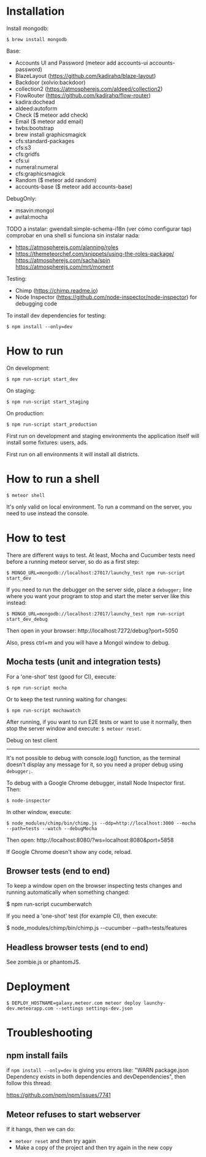 Installation
============

Install mongodb:

    $ brew install mongodb

Base:
* Accounts UI and Password (meteor add accounts-ui accounts-password)
* BlazeLayout (https://github.com/kadirahq/blaze-layout)
* Backdoor (xolvio:backdoor)
* collection2 (https://atmospherejs.com/aldeed/collection2)
* FlowRouter (https://github.com/kadirahq/flow-router)
* kadira:dochead
* aldeed:autoform
* Check ($ meteor add check)
* Email ($ meteor add email)
* twbs:bootstrap
* brew install graphicsmagick
* cfs:standard-packages
* cfs:s3
* cfs:gridfs
* cfs:ui
* numeral:numeral
* cfs:graphicsmagick
* Random ($ meteor add random)
* accounts-base ($ meteor add accounts-base)

DebugOnly:
* msavin:mongol
* avital:mocha

TODO a instalar:
gwendall:simple-schema-i18n (ver cómo configurar tap)
comprobar en una shell si funciona sin instalar nada:
* https://atmospherejs.com/alanning/roles
* https://themeteorchef.com/snippets/using-the-roles-package/
https://atmospherejs.com/sacha/spin
https://atmospherejs.com/mrt/moment

Testing:
* Chimp (https://chimp.readme.io)
* Node Inspector (https://github.com/node-inspector/node-inspector)
  for debugging code

To install dev dependencies for testing:

    $ npm install --only=dev


How to run
==========

On development:

    $ npm run-script start_dev

On staging:

    $ npm run-script start_staging

On production:

    $ npm run-script start_production

First run on development and staging environments the application itself will
install some fixtures: users, ads.

First run on all environments it will install all districts.


How to run a shell
==================

    $ meteor shell

It's only valid on local environment. To run a command on the server, you need
to use instead the console.


How to test
===========

There are different ways to test. At least, Mocha and Cucumber tests need
before a running meteor server, so do as a first step:

    $ MONGO_URL=mongodb://localhost:27017/launchy_test npm run-script start_dev

If you need to run the debugger on the server side, place a `debugger;` line
where you want your program to stop and start the meter server like this
instead:

    $ MONGO_URL=mongodb://localhost:27017/launchy_test npm run-script start_dev_debug

Then open in your browser: http://localhost:7272/debug?port=5050


Also, press ctrl+m and you will have a Mongol window to debug.


Mocha tests (unit and integration tests)
----------------------------------------

For a 'one-shot' test (good for CI), execute:

    $ npm run-script mocha

Or to keep the test running waiting for changes:

    $ npm run-script mochawatch

After running, if you want to run E2E tests or want to use it normally, then
stop the server window and execute: `$ meteor reset`.


Debug on test client
____________________

It's not possible to debug with console.log() function, as the terminal
doesn't display any message for it, so you need a proper debug using
`debugger;`.

To debug with a Google Chrome debugger, install Node Inspector first. Then:

    $ node-inspector

In other window, execute:

    $ node_modules/chimp/bin/chimp.js --ddp=http://localhost:3000 --mocha --path=tests --watch --debugMocha

Then open: http://localhost:8080/?ws=localhost:8080&port=5858

If Google Chrome doesn't show any code, reload.


Browser tests (end to end)
--------------------------

To keep a window open on the browser inspecting tests changes and running
automatically when something changed:

  $ npm run-script cucumberwatch

If you need a 'one-shot' test (for example CI), then execute:

  $ node_modules/chimp/bin/chimp.js --cucumber --path=tests/features


Headless browser tests (end to end)
-----------------------------------

See zombie.js or phantomJS.


Deployment
==========

    $ DEPLOY_HOSTNAME=galaxy.meteor.com meteor deploy launchy-dev.meteorapp.com --settings settings-dev.json


Troubleshooting
===============

npm install fails
-----------------

if `npm install --only=dev` is giving you errors like: "WARN package.json Dependency
exists in both dependencies and devDependencies", then follow this thread:

https://github.com/npm/npm/issues/7741

Meteor refuses to start webserver
---------------------------------

If it hangs, then we can do:
* `meteor reset` and then try again
* Make a copy of the project and then try again in the new copy
